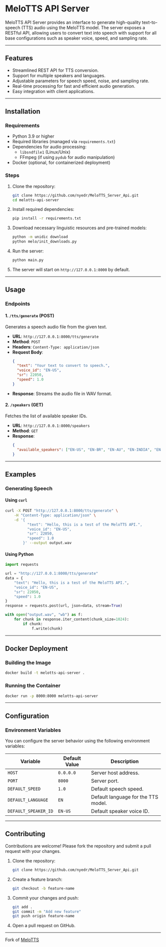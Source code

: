 # **MeloTTS API Server**

MeloTTS API Server provides an interface to generate high-quality text-to-speech (TTS) audio using the MeloTTS model. The server exposes a RESTful API, allowing users to convert text into speech with support for all base configurations such as speaker voice, speed, and sampling rate.

---

## **Features**

- Streamlined REST API for TTS conversion.
- Support for multiple speakers and languages.
- Adjustable parameters for speech speed, noise, and sampling rate.
- Real-time processing for fast and efficient audio generation.
- Easy integration with client applications.

---

## **Installation**

### **Requirements**
- Python 3.9 or higher
- Required libraries (managed via `requirements.txt`)
- Dependencies for audio processing:
  - `libsndfile1` (Linux/Unix)
  - FFmpeg (if using `pydub` for audio manipulation)
- Docker (optional, for containerized deployment)

### **Steps**
1. Clone the repository:
   ```bash
   git clone https://github.com/nyedr/MeloTTS_Server_Api.git
   cd melotts-api-server
   ```

2. Install required dependencies:
   ```bash
   pip install -r requirements.txt
   ```

3. Download necessary linguistic resources and pre-trained models:
   ```bash
   python -m unidic download
   python melo/init_downloads.py
   ```

4. Run the server:
   ```bash
   python main.py
   ```

5. The server will start on `http://127.0.0.1:8000` by default.

---

## **Usage**

### **Endpoints**

#### 1. `/tts/generate` (POST)

Generates a speech audio file from the given text.

- **URL**: `http://127.0.0.1:8000/tts/generate`
- **Method**: `POST`
- **Headers**: `Content-Type: application/json`
- **Request Body**:
  ```json
  {
    "text": "Your text to convert to speech.",
    "voice_id": "EN-US",  
    "sr": 22050,          
    "speed": 1.0          
  }
  ```
- **Response**: Streams the audio file in WAV format.

#### 2. `/speakers` (GET)

Fetches the list of available speaker IDs.

- **URL**: `http://127.0.0.1:8000/speakers`
- **Method**: `GET`
- **Response**:
  ```json
  {
    "available_speakers": ["EN-US", "EN-BR", "EN-AU", "EN-INDIA", "EN-Default"]
  }
  ```

---

## **Examples**

### **Generating Speech**
#### **Using `curl`**
```bash
curl -X POST "http://127.0.0.1:8000/tts/generate" \
    -H "Content-Type: application/json" \
    -d '{
          "text": "Hello, this is a test of the MeloTTS API.",
          "voice_id": "EN-US",
          "sr": 22050,
          "speed": 1.0
        }' --output output.wav
```

#### **Using Python**
```python
import requests

url = "http://127.0.0.1:8000/tts/generate"
data = {
    "text": "Hello, this is a test of the MeloTTS API.",
    "voice_id": "EN-US",
    "sr": 22050,
    "speed": 1.0
}
response = requests.post(url, json=data, stream=True)

with open("output.wav", "wb") as f:
    for chunk in response.iter_content(chunk_size=1024):
        if chunk:
            f.write(chunk)
```

---

## **Docker Deployment**

### **Building the Image**
```bash
docker build -t melotts-api-server .
```

### **Running the Container**
```bash
docker run -p 8000:8000 melotts-api-server
```

---

## **Configuration**

### **Environment Variables**
You can configure the server behavior using the following environment variables:

| Variable          | Default Value  | Description                         |
|--------------------|----------------|-------------------------------------|
| `HOST`            | `0.0.0.0`      | Server host address.                |
| `PORT`            | `8000`         | Server port.                        |
| `DEFAULT_SPEED`   | `1.0`          | Default speech speed.               |
| `DEFAULT_LANGUAGE`| `EN`           | Default language for the TTS model. |
| `DEFAULT_SPEAKER_ID` | `EN-US`      | Default speaker voice ID.           |

---

## **Contributing**

Contributions are welcome! Please fork the repository and submit a pull request with your changes.

1. Clone the repository:
   ```bash
   git clone https://github.com/nyedr/MeloTTS_Server_Api.git
   ```

2. Create a feature branch:
   ```bash
   git checkout -b feature-name
   ```

3. Commit your changes and push:
   ```bash
   git add .
   git commit -m "Add new feature"
   git push origin feature-name
   ```

4. Open a pull request on GitHub.

---

Fork of [MeloTTS](https://github.com/myshell-ai/MeloTTS)
